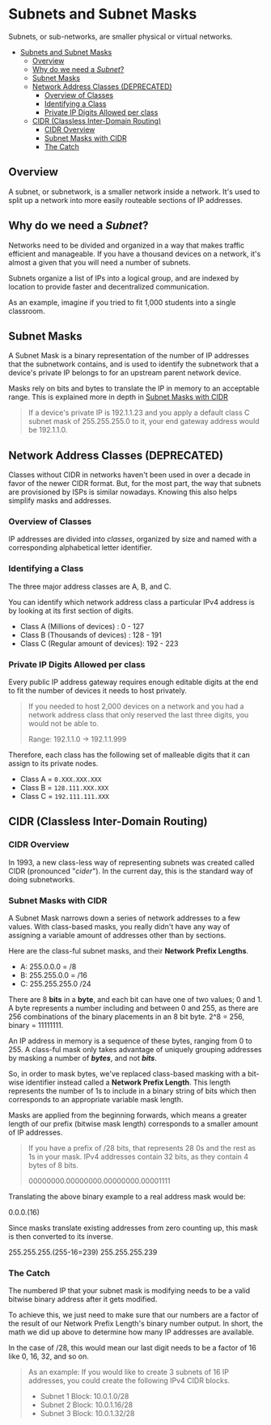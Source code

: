 # Subnets and Subnet Masks

Subnets, or sub-networks, are smaller physical or virtual networks.

- [Subnets and Subnet Masks](#subnets-and-subnet-masks)
  - [Overview](#overview)
  - [Why do we need a _Subnet_?](#why-do-we-need-a-subnet)
  - [Subnet Masks](#subnet-masks)
  - [Network Address Classes (DEPRECATED)](#network-address-classes-deprecated)
    - [Overview of Classes](#overview-of-classes)
    - [Identifying a Class](#identifying-a-class)
    - [Private IP Digits Allowed per class](#private-ip-digits-allowed-per-class)
  - [CIDR (Classless Inter-Domain Routing)](#cidr-classless-inter-domain-routing)
    - [CIDR Overview](#cidr-overview)
    - [Subnet Masks with CIDR](#subnet-masks-with-cidr)
    - [The Catch](#the-catch)

## Overview

A subnet, or subnetwork, is a smaller network inside a network. It's used to split up a network into more easily routeable sections of IP addresses.

## Why do we need a _Subnet_?

Networks need to be divided and organized in a way that makes traffic efficient and manageable. If you have a thousand devices on a network, it's almost a given that you will need a number of subnets.

Subnets organize a list of IPs into a logical group, and are indexed by location to provide faster and decentralized communication.

As an example, imagine if you tried to fit 1,000 students into a single classroom.

## Subnet Masks

A Subnet Mask is a binary representation of the number of IP addresses that the subnetwork contains, and is used to identify the subnetwork that a device's private IP belongs to for an upstream parent network device.

Masks rely on bits and bytes to translate the IP in memory to an acceptable range. This is explained more in depth in [Subnet Masks with CIDR](#subnet-masks-with-cidr)

> If a device's private IP is 192.1.1.23 and you apply a default class C subnet mask of 255.255.255.0 to it, your end gateway address would be 192.1.1.0.

## Network Address Classes (DEPRECATED)

Classes without CIDR in networks haven't been used in over a decade in favor of the newer CIDR format. But, for the most part, the way that subnets are provisioned by ISPs is similar nowadays. Knowing this also helps simplify masks and addresses.

### Overview of Classes

IP addresses are divided into _classes_, organized by size and named with a corresponding alphabetical letter identifier.

### Identifying a Class

The three major address classes are A, B, and C.

You can identify which network address class a particular IPv4 address is by looking at its first section of digits.

- Class A (Millions of devices) : 0 - 127
- Class B (Thousands of devices) : 128 - 191
- Class C (Regular amount of devices): 192 - 223

### Private IP Digits Allowed per class

Every public IP address gateway requires enough editable digits at the end to fit the number of devices it needs to host privately.

> If you needed to host 2,000 devices on a network and you had a network address class that only reserved the last three digits, you would not be able to.
>
> Range: 192.1.1.0 -> 192.1.1.999

Therefore, each class has the following set of malleable digits that it can assign to its private nodes.

- Class A = `0.XXX.XXX.XXX`
- Class B = `128.111.XXX.XXX`
- Class C = `192.111.111.XXX`

## CIDR (Classless Inter-Domain Routing)

### CIDR Overview

In 1993, a new class-less way of representing subnets was created called CIDR (pronounced "_cider_"). In the current day, this is the standard way of doing subnetworks.

### Subnet Masks with CIDR

A Subnet Mask narrows down a series of network addresses to a few values. With class-based masks, you really didn't have any way of assigning a variable amount of addresses other than by sections.

Here are the class-ful subnet masks, and their **Network Prefix Lengths**.

- A: 255.0.0.0 = /8
- B: 255.255.0.0 = /16
- C: 255.255.255.0 /24

There are 8 **bits** in a **byte**, and each bit can have one of two values; 0 and 1. A byte represents a number including and between 0 and 255, as there are 256 combinations of the binary placements in an 8 bit byte. 2^8 = 256, binary = 11111111.

An IP address in memory is a sequence of these bytes, ranging from 0 to 255. A class-ful mask only takes advantage of uniquely grouping addresses by masking a number of **_bytes_**, and not **_bits_**.

So, in order to mask bytes, we've replaced class-based masking with a bit-wise identifier instead called a **Network Prefix Length**. This length represents the number of 1s to include in a binary string of bits which then corresponds to an appropriate variable mask length.

Masks are applied from the beginning forwards, which means a greater length of our prefix (bitwise mask length) corresponds to a smaller amount of IP addresses.

> If you have a prefix of /28 bits, that represents 28 0s and the rest as 1s in your mask. IPv4 addresses contain 32 bits, as they contain 4 bytes of 8 bits.
>
> 00000000.00000000.00000000.00001111

Translating the above binary example to a real address mask would be:

0.0.0.(16)

Since masks translate existing addresses from zero counting up, this mask is then converted to its inverse.

255.255.255.(255-16=239)
255.255.255.239

### The Catch

The numbered IP that your subnet mask is modifying needs to be a valid bitwise binary address after it gets modified.

To achieve this, we just need to make sure that our numbers are a factor of the result of our Network Prefix Length's binary number output. In short, the math we did up above to determine how many IP addresses are available.

In the case of /28, this would mean our last digit needs to be a factor of 16 like 0, 16, 32, and so on.

> As an example: If you would like to create 3 subnets of 16 IP addresses, you could create the following IPv4 CIDR blocks.
>
> - Subnet 1 Block: 10.0.1.0/28
> - Subnet 2 Block: 10.0.1.16/28
> - Subnet 3 Block: 10.0.1.32/28
